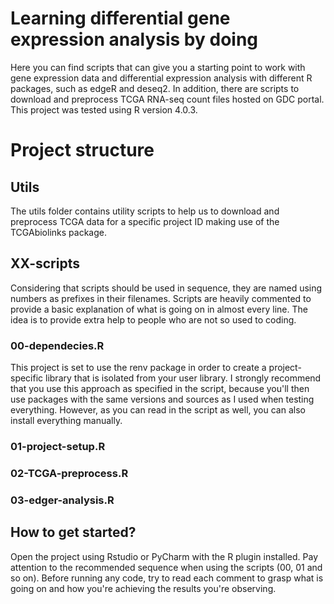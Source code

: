 # Learning differential gene expression analysis by doing
Here you can find scripts that can give you a starting point to work with gene expression data and differential expression analysis with different R packages, such as edgeR and deseq2. In addition, there are scripts to download and preprocess TCGA RNA-seq count files hosted on GDC portal. This project was tested using R version 4.0.3.

# Project structure
## Utils
The utils folder contains utility scripts to help us to download and preprocess TCGA data for a specific project ID making use of the TCGAbiolinks package.
## XX-scripts
Considering that scripts should be used in sequence, they are named using numbers as prefixes in their filenames. Scripts are heavily commented to provide a basic explanation of what is going on in almost every line. The idea is to provide extra help to people who are not so used to coding.
### 00-dependecies.R
This project is set to use the renv package in order to create a project-specific library that is isolated from your user library. I strongly recommend that you use this approach as specified in the script, because you'll then use packages with the same versions and sources as I used when testing everything. However, as you can read in the script as well, you can also install everything manually.
### 01-project-setup.R
### 02-TCGA-preprocess.R
### 03-edger-analysis.R 
## How to get started?
Open the project using Rstudio or PyCharm with the R plugin installed. Pay attention to the recommended sequence when using the scripts (00, 01 and so on). Before running any code, try to read each comment to grasp what is going on and how you're achieving the results you're observing. 
